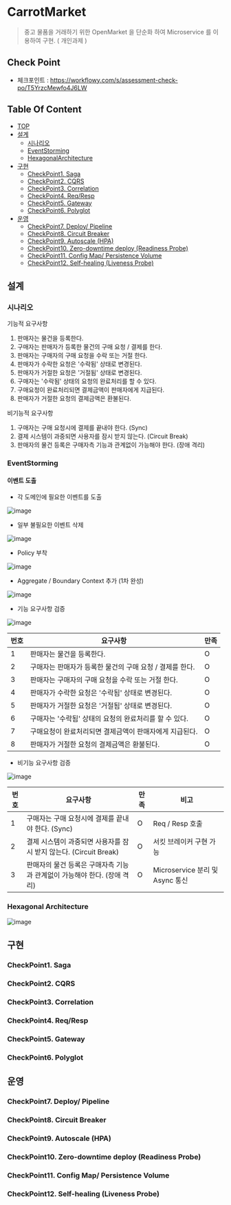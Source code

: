 # CarrotMarket

> 중고 물품을 거래하기 위한 OpenMarket 을 단순화 하여 Microservice 를 이용하여 구현. ( 개인과제 )

## Check Point

- 체크포인트 : https://workflowy.com/s/assessment-check-po/T5YrzcMewfo4J6LW

## Table Of Content

- [TOP](#CarrotMarket)
- [설계](#설계)
  - [시나리오](#시나리오)
  - [EventStorming](#eventStorming)
  - [HexagonalArchitecture](#hexagonalarchitecture)
- [구현](#구현)
  - [CheckPoint1. Saga](#checkpoint1-saga)
  - [CheckPoint2. CQRS](#checkpoint2-cqrs)
  - [CheckPoint3. Correlation](#checkpoint3-correlation)
  - [CheckPoint4. Req/Resp](#checkpoint4-reqresp)
  - [CheckPoint5. Gateway](#checkpoint5-gateway)
  - [CheckPoint6. Polyglot](#checkpoint6-polyglot)
- [운영](#운영)
  - [CheckPoint7. Deploy/ Pipeline](#checkpoint7-deploy-pipeline)
  - [CheckPoint8. Circuit Breaker](#checkpoint8-circuit-breaker)
  - [CheckPoint9. Autoscale (HPA)](#checkpoint9-autoscale-hpa)
  - [CheckPoint10. Zero-downtime deploy (Readiness Probe)](#checkpoint10-zero-downtime-deploy-readiness-probe)
  - [CheckPoint11. Config Map/ Persistence Volume](#checkpoint11-config-map-persistence-volume)
  - [CheckPoint12. Self-healing (Liveness Probe)](#checkpoint12-self-healing-liveness-probe)


## 설계

### 시나리오

기능적 요구사항  
1. 판매자는 물건을 등록한다.
2. 구매자는 판매자가 등록한 물건의 구매 요청 / 결제를 한다.
3. 판매자는 구매자의 구매 요청을 수락 또는 거절 한다.
4. 판매자가 수락한 요청은 '수락됨' 상태로 변경된다.
5. 판매자가 거절한 요청은 '거절됨' 상태로 변경된다.
6. 구매자는 '수락됨' 상태의 요청의 완료처리를 할 수 있다.
7. 구매요청이 완료처리되면 결제금액이 판매자에게 지급된다.
8. 판매자가 거절한 요청의 결제금액은 환불된다.

비기능적 요구사항
1. 구매자는 구매 요청시에 결제를 끝내야 한다. (Sync)
2. 결제 시스템이 과중되면 사용자를 잠시 받지 않는다. (Circuit Break)
3. 판매자의 물건 등록은 구매자측 기능과 관계없이 가능해야 한다. (장애 격리)

### EventStorming

#### 이벤트 도출

* 각 도메인에 필요한 이벤트를 도출

![image](https://user-images.githubusercontent.com/9324206/121125349-62ce4400-c861-11eb-8dcf-fb6965f97d75.png)

* 일부 불필요한 이벤트 삭제

![image](https://user-images.githubusercontent.com/9324206/121126685-885c4d00-c863-11eb-8e10-49af269cfed6.png)

* Policy 부착

![image](https://user-images.githubusercontent.com/9324206/121127432-bbeba700-c864-11eb-8cc9-6e19833e4b9c.png)

* Aggregate / Boundary Context 추가 (1차 완성)

![image](https://user-images.githubusercontent.com/9324206/121127514-d7ef4880-c864-11eb-93e4-69981f4082a9.png)

* 기능 요구사항 검증   

![image](https://user-images.githubusercontent.com/9324206/121128562-8cd63500-c866-11eb-9eea-b1315c9fcef9.png)

|번호 | 요구사항 | 만족 |
|---|---|---|
|1| 판매자는 물건을 등록한다.                               |  O |
|2| 구매자는 판매자가 등록한 물건의 구매 요청 / 결제를 한다.   |  O |
|3| 판매자는 구매자의 구매 요청을 수락 또는 거절 한다.         |  O |
|4| 판매자가 수락한 요청은 '수락됨' 상태로 변경된다.           |  O |
|5| 판매자가 거절한 요청은 '거절됨' 상태로 변경된다.           |  O |
|6| 구매자는 '수락됨' 상태의 요청의 완료처리를 할 수 있다.     |  O |
|7| 구매요청이 완료처리되면 결제금액이 판매자에게 지급된다.     |  O |
|8| 판매자가 거절한 요청의 결제금액은 환불된다.               |  O |

* 비기능 요구사항 검증

![image](https://user-images.githubusercontent.com/9324206/121128747-d6bf1b00-c866-11eb-8866-056ba2b70062.png)

| 번호| 요구사항 | 만족 | 비고 |
 |---|---|---|---|
 | 1| 구매자는 구매 요청시에 결제를 끝내야 한다. (Sync)  | O | Req / Resp 호출|
 | 2| 결제 시스템이 과중되면 사용자를 잠시 받지 않는다. (Circuit Break) | O | 서킷 브레이커 구현 가능 |
 | 3| 판매자의 물건 등록은 구매자측 기능과 관계없이 가능해야 한다. (장애 격리) | O | Microservice 분리 및 Async 통신|

### Hexagonal Architecture

![image](https://user-images.githubusercontent.com/9324206/121131408-b6915b00-c86a-11eb-8e1a-2abb7c67f83f.png)

## 구현

### CheckPoint1. Saga

### CheckPoint2. CQRS

### CheckPoint3. Correlation

### CheckPoint4. Req/Resp

### CheckPoint5. Gateway

### CheckPoint6. Polyglot

## 운영

### CheckPoint7. Deploy/ Pipeline

### CheckPoint8. Circuit Breaker

### CheckPoint9. Autoscale (HPA)

### CheckPoint10. Zero-downtime deploy (Readiness Probe)

### CheckPoint11. Config Map/ Persistence Volume

### CheckPoint12. Self-healing (Liveness Probe)

